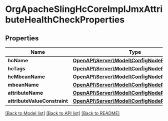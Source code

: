 # OrgApacheSlingHcCoreImplJmxAttributeHealthCheckProperties

## Properties
Name | Type | Description | Notes
------------ | ------------- | ------------- | -------------
**hcName** | [**OpenAPI\Server\Model\ConfigNodePropertyString**](ConfigNodePropertyString.md) |  | [optional] 
**hcTags** | [**OpenAPI\Server\Model\ConfigNodePropertyArray**](ConfigNodePropertyArray.md) |  | [optional] 
**hcMbeanName** | [**OpenAPI\Server\Model\ConfigNodePropertyString**](ConfigNodePropertyString.md) |  | [optional] 
**mbeanName** | [**OpenAPI\Server\Model\ConfigNodePropertyString**](ConfigNodePropertyString.md) |  | [optional] 
**attributeName** | [**OpenAPI\Server\Model\ConfigNodePropertyString**](ConfigNodePropertyString.md) |  | [optional] 
**attributeValueConstraint** | [**OpenAPI\Server\Model\ConfigNodePropertyString**](ConfigNodePropertyString.md) |  | [optional] 

[[Back to Model list]](../README.md#documentation-for-models) [[Back to API list]](../README.md#documentation-for-api-endpoints) [[Back to README]](../README.md)


